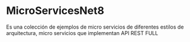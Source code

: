 # MicroServicesNet8
Es una colección de ejemplos de micro servicios de diferentes estilos de arquitectura, micro servicios que implementan API REST FULL
